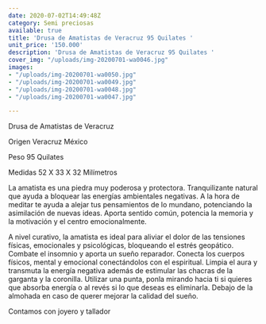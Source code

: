```yaml
---
date: 2020-07-02T14:49:48Z
category: Semi preciosas
available: true
title: 'Drusa de Amatistas de Veracruz 95 Quilates '
unit_price: '150.000'
description: 'Drusa de Amatistas de Veracruz 95 Quilates '
cover_img: "/uploads/img-20200701-wa0046.jpg"
images:
- "/uploads/img-20200701-wa0050.jpg"
- "/uploads/img-20200701-wa0049.jpg"
- "/uploads/img-20200701-wa0048.jpg"
- "/uploads/img-20200701-wa0047.jpg"

---
```

Drusa de Amatistas de Veracruz

Origen Veracruz México

Peso 95 Quilates

Medidas 52 X 33 X 32 Milímetros

La amatista es una piedra muy poderosa y protectora. Tranquilizante natural que ayuda a bloquear las energías ambientales negativas. A la hora de meditar te ayuda a alejar tus pensamientos de lo mundano, potenciando la asimilación de nuevas ideas. Aporta sentido común, potencia la memoria y la motivación y el centro emocionalmente.

A nivel curativo, la amatista es ideal para aliviar el dolor de las tensiones físicas, emocionales y psicológicas, bloqueando el estrés geopático. Combate el insomnio y aporta un sueño reparador. Conecta los cuerpos físicos, mental y emocional conectándolos con el espiritual. Limpia el aura y transmuta la energía negativa además de estimular las chacras de la garganta y la coronilla. Utilizar una punta, ponla mirando hacia ti si quieres que absorba energía o al revés si lo que deseas es eliminarla. Debajo de la almohada en caso de querer mejorar la calidad del sueño.

Contamos con joyero y tallador